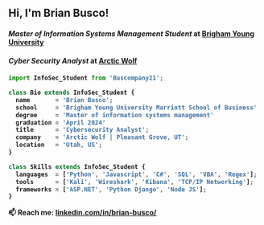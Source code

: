 <h2> Hi, I'm Brian Busco!</h2>
<h4><em>Master of Information Systems Management Student</em> at <a href="https://marriott.byu.edu/" target="_blank">Brigham Young University</a><h4>
<h4><em>Cyber Security Analyst</em> at <a href="https://arcticwolf.com/" target="_blank">Arctic Wolf</a><h4>

```js
import InfoSec_Student from 'Buscompany21';

class Bio extends InfoSec_Student {
  name       = 'Brian Busco';
  school     = 'Brigham Young University Marriott School of Business'
  degree     = 'Master of information systems management'
  graduation = 'April 2024'
  title      = 'Cybersecurity Analyst';
  company    = 'Arctic Wolf | Pleasant Grove, UT';
  location   = 'Utah, US';
}

class Skills extends InfoSec_Student {
  languages  = ['Python', 'Javascript', 'C#', 'SQL', 'VBA', 'Regex'];
  tools      = ['Kali', 'Wireshark', 'Kibana', 'TCP/IP Networking'];
  frameworks = ['ASP.NET', 'Python Django', 'Node JS'];
}
```
📫 Reach me: [linkedin.com/in/brian-busco/](https://www.linkedin.com/in/brian-busco/)
